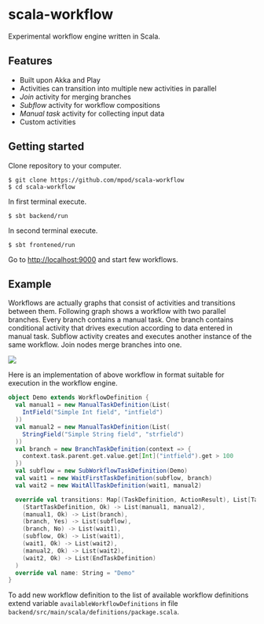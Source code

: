 # scala-workflow #

Experimental workflow engine written in Scala. 

## Features ##

* Built upon Akka and Play
* Activities can transition into multiple new activities in parallel
* _Join_ activity for merging branches
* _Subflow_ activity for workflow compositions
* _Manual task_ activity for collecting input data
* Custom activities

## Getting started ##

Clone repository to your computer.
```
$ git clone https://github.com/mpod/scala-workflow
$ cd scala-workflow
```

In first terminal execute.
```
$ sbt backend/run
```

In second terminal execute.
```
$ sbt frontened/run
```

Go to [http://localhost:9000](http://localhost:9000) and start few workflows.

## Example ##

Workflows are actually graphs that consist of activities and transitions between them. Following graph shows a workflow
with two parallel branches. Every branch contains a manual task. One branch contains conditional activity that drives
execution according to data entered in manual task. Subflow activity creates and executes another instance of the same
workflow. Join nodes merge branches into one.

<img src="https://raw.github.com/mpod/scala-workflow/master/frontend/public/images/demo.png"/>

Here is an implementation of above workflow in format suitable for execution in the workflow engine.

```scala
object Demo extends WorkflowDefinition {
  val manual1 = new ManualTaskDefinition(List(
    IntField("Simple Int field", "intfield")
  ))
  val manual2 = new ManualTaskDefinition(List(
    StringField("Simple String field", "strfield")
  ))
  val branch = new BranchTaskDefinition(context => {
    context.task.parent.get.value.get[Int]("intfield").get > 100
  })
  val subflow = new SubWorkflowTaskDefinition(Demo)
  val wait1 = new WaitFirstTaskDefinition(subflow, branch)
  val wait2 = new WaitAllTaskDefinition(wait1, manual2)

  override val transitions: Map[(TaskDefinition, ActionResult), List[TaskDefinition]] = Map(
    (StartTaskDefinition, Ok) -> List(manual1, manual2),
    (manual1, Ok) -> List(branch),
    (branch, Yes) -> List(subflow),
    (branch, No) -> List(wait1),
    (subflow, Ok) -> List(wait1),
    (wait1, Ok) -> List(wait2),
    (manual2, Ok) -> List(wait2),
    (wait2, Ok) -> List(EndTaskDefinition)
  )
  override val name: String = "Demo"
}
```

To add new workflow definition to the list of available workflow definitions extend variable 
`availableWorkflowDefinitions` in file `backend/src/main/scala/definitions/package.scala`.
